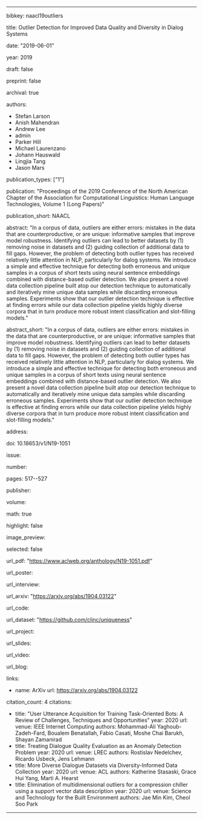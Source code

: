 ---

bibkey: naacl19outliers

title: Outlier Detection for Improved Data Quality and Diversity in Dialog Systems

date: "2019-06-01"

year: 2019

draft: false

preprint: false

archival: true

authors: 
- Stefan Larson
- Anish Mahendran
- Andrew Lee
- admin
- Parker Hill
- Michael Laurenzano
- Johann Hauswald
- Lingjia Tang
- Jason Mars

publication_types: ["1"]

publication: "Proceedings of the 2019 Conference of the North American Chapter of the Association for Computational Linguistics: Human Language Technologies, Volume 1 (Long Papers)"

publication_short: NAACL

abstract: "In a corpus of data, outliers are either errors: mistakes in the data that are counterproductive, or are unique: informative samples that improve model robustness. Identifying outliers can lead to better datasets by (1) removing noise in datasets and (2) guiding collection of additional data to fill gaps. However, the problem of detecting both outlier types has received relatively little attention in NLP, particularly for dialog systems. We introduce a simple and effective technique for detecting both erroneous and unique samples in a corpus of short texts using neural sentence embeddings combined with distance-based outlier detection. We also present a novel data collection pipeline built atop our detection technique to automatically and iteratively mine unique data samples while discarding erroneous samples. Experiments show that our outlier detection technique is effective at finding errors while our data collection pipeline yields highly diverse corpora that in turn produce more robust intent classification and slot-filling models."

abstract_short: "In a corpus of data, outliers are either errors: mistakes in the data that are counterproductive, or are unique: informative samples that improve model robustness. Identifying outliers can lead to better datasets by (1) removing noise in datasets and (2) guiding collection of additional data to fill gaps. However, the problem of detecting both outlier types has received relatively little attention in NLP, particularly for dialog systems. We introduce a simple and effective technique for detecting both erroneous and unique samples in a corpus of short texts using neural sentence embeddings combined with distance-based outlier detection. We also present a novel data collection pipeline built atop our detection technique to automatically and iteratively mine unique data samples while discarding erroneous samples. Experiments show that our outlier detection technique is effective at finding errors while our data collection pipeline yields highly diverse corpora that in turn produce more robust intent classification and slot-filling models."

address: 

doi: 10.18653/v1/N19-1051

issue: 

number: 

pages: 517--527

publisher: 

volume: 

math: true

highlight: false

image_preview: 

selected: false

url_pdf: "https://www.aclweb.org/anthology/N19-1051.pdf"

url_poster: 

url_interview: 

url_arxiv: "https://arxiv.org/abs/1904.03122"

url_code: 

url_dataset: "https://github.com/clinc/uniqueness"

url_project: 

url_slides: 

url_video: 

url_blog: 

links: 
- name: ArXiv
  url: https://arxiv.org/abs/1904.03122

citation_count: 4
citations:
- title: "User Utterance Acquisition for Training Task-Oriented Bots: A Review of Challenges, Techniques and Opportunities"
  year: 2020
  url: 
  venue: IEEE Internet Computing
  authors: Mohammad-Ali Yaghoub-Zadeh-Fard, Boualem Benatallah, Fabio Casati, Moshe Chai Barukh, Shayan Zamanirad
- title: Treating Dialogue Quality Evaluation as an Anomaly Detection Problem
  year: 2020
  url: 
  venue: LREC
  authors: Rostislav Nedelchev, Ricardo Usbeck, Jens Lehmann
- title: More Diverse Dialogue Datasets via Diversity-Informed Data Collection
  year: 2020
  url: 
  venue: ACL
  authors: Katherine Stasaski, Grace Hui Yang, Marti A. Hearst
- title: Elimination of multidimensional outliers for a compression chiller using a support vector data description
  year: 2020
  url: 
  venue: Science and Technology for the Built Environment
  authors: Jae Min Kim, Cheol Soo Park


---